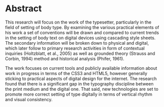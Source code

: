 # Abstract

This research will focus on the work of the typesetter, particularly in the field of setting of body type. By examining the various practical elements of his work a set of conventions will be drawn and compared to current trends in the setting of body text on digital devices using cascading style sheets. The secondary information will be broken down to physical and digital, which later follow to primary research activities in form of contextual inquiries (Holtzblatt, et al., 2005) as well as grounded theory (Strauss and Corbin, 1994) method and historical analysis (Phifer, 1961).

The work focuses on current tools and publicly available information about work in progress in terms of the CSS3 and HTML5, however generally sticking to practical aspects of digital design for the internet. The research found that there is a significant gap in the typography discipline between the print medium and the digital one. That said, new technologies are set to promote more correct setting of type digitally in terms of vertical rhythm and visual consistency.